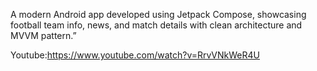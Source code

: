 A modern Android app developed using Jetpack Compose, showcasing football team info, news, and match details with clean architecture and MVVM pattern.”


Youtube:https://www.youtube.com/watch?v=RrvVNkWeR4U
